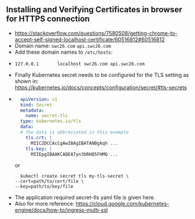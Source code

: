 ## Installing and Verifying Certificates in browser for HTTPS connection

- https://stackoverflow.com/questions/7580508/getting-chrome-to-accept-self-signed-localhost-certificate/60516812#60516812
- Domain name: `swc26.com` `api.swc26.com`
- Add these domain names to `/etc/hosts`:
- ```commandline
  127.0.0.1       localhost swc26.com api.swc26.com
  ```
- Finally Kubernetes secret needs to be configured for the TLS setting as shown in: https://kubernetes.io/docs/concepts/configuration/secret/#tls-secrets
- ```yaml
    apiVersion: v1
    kind: Secret
    metadata:
      name: secret-tls
    type: kubernetes.io/tls
    data:
    # the data is abbreviated in this example
      tls.crt: |
        MIIC2DCCAcCgAwIBAgIBATANBgkqh ...
      tls.key: |
        MIIEpgIBAAKCAQEA7yn3bRHQ5FHMQ ...
  ```
  or
  ```commandline
    kubectl create secret tls my-tls-secret \
  --cert=path/to/cert/file \
  --key=path/to/key/file
  ```
- The application required secret-tls yaml file is given here.
- Also for more reference: https://cloud.google.com/kubernetes-engine/docs/how-to/ingress-multi-ssl